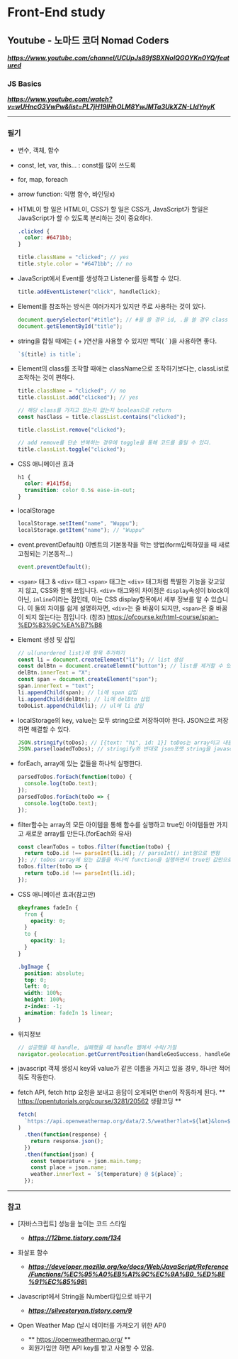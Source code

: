 # Front-End study

## Youtube - 노마드 코더 Nomad Coders

**_https://www.youtube.com/channel/UCUpJs89fSBXNolQGOYKn0YQ/featured_**

### JS Basics

**_https://www.youtube.com/watch?v=wUHncG3VwPw&list=PL7jH19IHhOLM8YwJMTa3UkXZN-LldYnyK_**

---

### 필기

- 변수, 객체, 함수

- const, let, var, this... : const를 많이 쓰도록

- for, map, foreach

- arrow function: 익명 함수, 바인딩x)

- HTML이 할 일은 HTML이, CSS가 할 일은 CSS가, JavaScript가 할일은 JavaScript가 할 수 있도록 분리하는 것이 중요하다.

  ```css
  .clicked {
    color: #6471bb;
  }
  ```

  ```javascript
  title.className = "clicked"; // yes
  title.style.color = "#6471bb"; // no
  ```

- JavaScript에서 Event를 생성하고 Listener를 등록할 수 있다.

  ```javascript
  title.addEventListener("click", handleClick);
  ```

- Element를 참조하는 방식은 여러가지가 있지만 주로 사용하는 것이 있다.

  ```javascript
  document.querySelector("#title"); // #을 쓸 경우 id, .을 쓸 경우 class
  document.getElementById("title");
  ```

- string을 합칠 때에는 ( + )연산을 사용할 수 있지만 백틱( \` )을 사용하면 좋다.

  ```javascript
  `${title} is title`;
  ```

- Element의 class를 조작할 때에는 className으로 조작하기보다는, classList로 조작하는 것이 편하다.

  ```javascript
  title.className = "clicked"; // no
  title.classList.add("clicked"); // yes

  // 해당 class를 가지고 있는지 없는지 boolean으로 return
  const hasClass = title.classList.contains("clicked");

  title.classList.remove("clicked");

  // add remove를 단순 반복하는 경우에 toggle을 통해 코드를 줄일 수 있다.
  title.classList.toggle("clicked");
  ```

- CSS 애니메이션 효과

  ```css
  h1 {
    color: #141f5d;
    transition: color 0.5s ease-in-out;
  }
  ```

- localStorage

  ```javascript
  localStorage.setItem("name", "Wuppu");
  localStorage.getItem("name"); // "Wuppu"
  ```

- event.preventDefault() 이벤트의 기본동작을 막는 방법(form입력하였을 때 새로고침되는 기본동작...)

  ```javascript
  event.preventDefault();
  ```

- `<span>` 태그 & `<div>` 태그
  `<span>` 태그는 `<div>` 태그처럼 특별한 기능을 갖고있지 않고, CSS와 함께 쓰입니다.
  `<div>` 태그와의 차이점은 `display`속성이 block이 아닌, `inline`이라는 점인데, 이는 CSS display항목에서 세부 정보를 알 수 있습니다.
  이 둘의 차이를 쉽게 설명하자면, `<div>`는 줄 바꿈이 되지만, `<span>`은 줄 바꿈이 되지 않는다는 점입니다.
  (참조) https://ofcourse.kr/html-course/span-%ED%83%9C%EA%B7%B8

- Element 생성 및 삽입

  ```javascript
  // ul(unordered list)에 항목 추가하기
  const li = document.createElement("li"); // list 생성
  const delBtn = document.createElemnt("button"); // list를 제거할 수 있는 버튼 생성
  delBtn.innerText = "X";
  const span = document.createElement("span");
  span.innerText = "text";
  li.appendChild(span); // li에 span 삽입
  li.appendChild(delBtn); // li에 delBtn 삽입
  toDoList.appendChild(li); // ul에 li 삽입
  ```

- localStorage의 key, value는 모두 string으로 저장하여야 한다. JSON으로 저장하면 해결할 수 있다.

  ```javascript
  JSON.stringify(toDos); // [{text: "hi", id: 1}] toDos는 array이고 내용물로 객체가 들어간다.
  JSON.parse(loadedToDos); // stringify와 반대로 json포맷 string을 javascript 객체로 디코딩한다.
  ```

- forEach, array에 있는 값들을 하나씩 실행한다.

  ```javascript
  parsedToDos.forEach(function(toDo) {
    console.log(toDo.text);
  });
  parsedToDos.forEach(toDo => {
    console.log(toDo.text);
  });
  ```

- filter함수는 array의 모든 아이템을 통해 함수를 실행하고 true인 아이템들만 가지고 새로운 array를 만든다.(forEach와 유사)

  ```javascript
  const cleanToDos = toDos.filter(function(toDo) {
    return toDo.id !== parseInt(li.id); // parseInt() int형으로 변형
  }); // toDos array에 있는 값들을 하나씩 function을 실행하면서 true인 값만으로 cleanToDos라는 array를 새로 만든다.
  toDos.filter(toDo => {
    return toDo.id !== parseInt(li.id);
  });
  ```

- CSS 애니메이션 효과(참고만)

  ```css
  @keyframes fadeIn {
    from {
      opacity: 0;
    }
    to {
      opacity: 1;
    }
  }

  .bgImage {
    position: absolute;
    top: 0;
    left: 0;
    width: 100%;
    height: 100%;
    z-index: -1;
    animation: fadeIn 1s linear;
  }
  ```

- 위치정보

  ```javascript
  // 성공했을 때 handle, 실패했을 때 handle 웹에서 수락/거절
  navigator.geolocation.getCurrentPosition(handleGeoSuccess, handleGeoError);
  ```

- javascript 객체 생성시 key와 value가 같은 이름을 가지고 있을 경우, 하나만 적어줘도 작동한다.

- fetch API, fetch http 요청을 보내고 응답이 오게되면 then이 작동하게 된다.
  ** https://opentutorials.org/course/3281/20562 생활코딩 **
  ```javascript
  fetch(
    `https://api.openweathermap.org/data/2.5/weather?lat=${lat}&lon=${lon}&appid=${API_KEY}&units=metric`
  )
    .then(function(response) {
      return response.json();
    })
    .then(function(json) {
      const temperature = json.main.temp;
      const place = json.name;
      weather.innerText = `${temperature} @ ${place}`;
    });
  ```

---

### 참고

- [자바스크립트] 성능을 높이는 코드 스타일

  - **_https://12bme.tistory.com/134_**

- 화살표 함수

  - **_https://developer.mozilla.org/ko/docs/Web/JavaScript/Reference/Functions/%EC%95%A0%EB%A1%9C%EC%9A%B0_%ED%8E%91%EC%85%98\_**

- Javascript에서 String을 Number타입으로 바꾸기

  - **_https://silvesteryan.tistory.com/9_**

- Open Weather Map (날시 데이터를 가져오기 위한 API)

  - ** https://openweathermap.org/ **
  - 회원가입만 하면 API key를 받고 사용할 수 있음.
